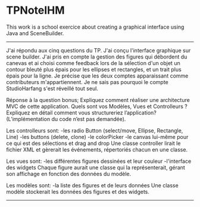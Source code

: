 # TPNoteIHM

This work is a school exercice about creating a graphical interface using Java and SceneBuilder.

________________________________________________________________________________________________________________________________________________________________
J'ai répondu aux cinq questions du TP. J'ai conçu l'interface graphique sur scene builder. J'ai pris en compte la gestion des figures qui débordent du canevas et ai choisi comme feedback lors de la sélection d'un objet un contour bleuté plus épais pour les ellipses et rectangles, et un trait plus épais pour la ligne.
Je précise que les deux comptes apparaissant comme contributeurs m'appartiennent. Je ne sais pas pourquoi le compte StudioHarfang s'est réveillé tout seul.

Réponse à la question bonus;
Expliquez comment réaliser une architecture MVC de cette application. Quels sont vos Modèles, Vues et Controlleurs ? Expliquez en détail comment vous structureriez l’application? (L’implémentation du code n’est pas demandée).

Les controlleurs sont:
-les radio Button (select/move, Ellipse, Rectangle, Line)
-les buttons (delete, clone)
-le colorPicker
-le canvas lui-même pour ce qui est des sélections et drag and drop
Une classe controller lirait le fichier XML et gèrerait les événements, répertoriés chacun en une classe.

Les vues sont:
-les différentes figures dessinées et leur couleur
-l'interface des widgets
Chaque figure aurait une classe qui la représenterait, gérant son affichage en fonction des données du modèle.

Les modèles sont:
-la liste des figures et de leurs données
Une classe modèle stockerait les données des figures et des widgets.
________________________________________________________________________________________________________________________________________________________________
